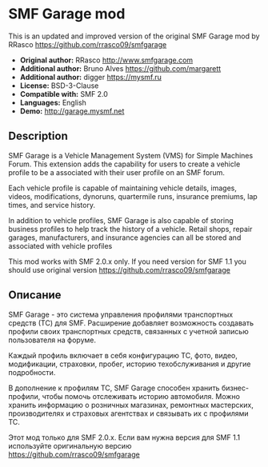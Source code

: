 # SMF Garage mod
This is an updated and improved version of the original SMF Garage mod by RRasco https://github.com/rrasco09/smfgarage    
* **Original author:** RRasco http://www.smfgarage.com
* **Additional author:** Bruno Alves https://github.com/margarett
* **Additional author:** digger https://mysmf.ru
* **License:** BSD-3-Clause
* **Compatible with:** SMF 2.0
* **Languages:** English
* **Demo:** http://garage.mysmf.net

## Description

SMF Garage is a Vehicle Management System (VMS) for Simple Machines Forum. This extension adds the capability for users to create a vehicle profile to be a associated with their user profile on an SMF forum.

Each vehicle profile is capable of maintaining vehicle details, images, videos, modifications, dynoruns, quartermile runs, insurance premiums, lap times, and service history.

In addition to vehicle profiles, SMF Garage is also capable of storing business profiles to help track the history of a vehicle. Retail shops, repair garages, manufacturers, and insurance agencies can all be stored and associated with vehicle profiles

This mod works with SMF 2.0.x only. If you need version for SMF 1.1 you should use original version https://github.com/rrasco09/smfgarage

## Описание

SMF Garage - это система управления профилями транспортных средств (ТС) для SMF. Расширение добавляет возможность создавать профили своих транспортных средств, связанных с учетной записью пользователя на форуме.

Каждый профиль включает в себя конфигурацию ТС, фото, видео, модификации, страховки, пробег, историю техобслуживания и другие подробности.

В дополнение к профилям ТС, SMF Garage способен хранить бизнес-профили, чтобы помочь отслеживать историю автомобиля. Можно хранить информацию о розничных магазинах, ремонтных мастерских, производителях и страховых агентствах и связывать их с профилями ТС.

Этот мод только для SMF 2.0.x. Если вам нужна версия для SMF 1.1 используйте оригинальную версию https://github.com/rrasco09/smfgarage